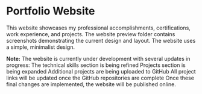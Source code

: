 # Portfolio Website
This website showcases my professional accomplishments, certifications, work experience, and projects. The website preview folder contains screenshots demonstrating the current design and layout. The website uses a simple, minimalist design.

**Note:** The website is currently under development with several updates in progress:
The technical skills section is being refined
Projects section is being expanded
Additional projects are being uploaded to GitHub
All project links will be updated once the GitHub repositories are complete
Once these final changes are implemented, the website will be published online.

